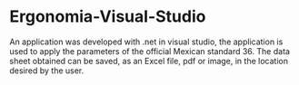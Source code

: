 # Ergonomia-Visual-Studio
An application was developed with .net in visual studio, the application is used to apply the parameters of the official Mexican standard 36.
The data sheet obtained can be saved, as an Excel file, pdf or image, in the location desired by the user.
